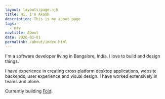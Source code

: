 ```yaml
---
layout: layouts/page.njk
title: Hi, I'm Akash
description: This is my about page
tags:
  - nav
navtitle: About
date: 2020-01-01
permalink: /about/index.html
---
```



I'm a software developer living in Bangalore, India. I love to build and design things.

I have experience in creating cross platform desktop applications, website backends, user experience and visual design. I have worked extensively in teams and alone.

Currently building <a href="https://fold.money">Fold</a>.